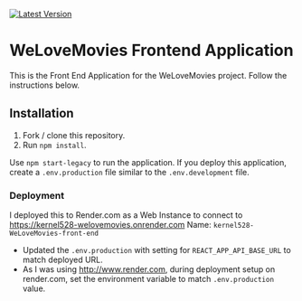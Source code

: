 [![Latest Version](https://img.shields.io/github/v/tag/kernel528/starter-movie-front-end)](https://github.com/kernel528/starter-movie-front-end/releases/latest)

# WeLoveMovies Frontend Application

This is the Front End Application for the WeLoveMovies project. Follow the instructions below.

## Installation

1. Fork / clone this repository.
2. Run `npm install`.

Use `npm start-legacy` to run the application. If you deploy this application, create a `.env.production` file similar to the `.env.development` file.

### Deployment
I deployed this to Render.com as a Web Instance to connect to https://kernel528-welovemovies.onrender.com
Name:  `kernel528-WeLoveMovies-front-end`
- Updated the `.env.production` with setting for `REACT_APP_API_BASE_URL` to match deployed URL.
- As I was using http://www.render.com, during deployment setup on render.com, set the environment variable to match `.env.production` value.